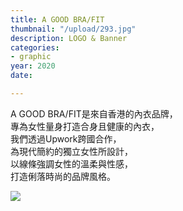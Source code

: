 ```yaml
---
title: A GOOD BRA/FIT
thumbnail: "/upload/293.jpg"
description: LOGO & Banner
categories:
- graphic
year: 2020
date: 

---
```

A GOOD BRA/FIT是來自香港的內衣品牌，  
專為女性量身打造合身且健康的內衣，  
我們透過Upwork跨國合作，  
為現代簡約的獨立女性所設計，  
以線條強調女性的溫柔與性感，  
打造俐落時尚的品牌風格。

![](https://i.imgur.com/WtOKNXX.jpg)